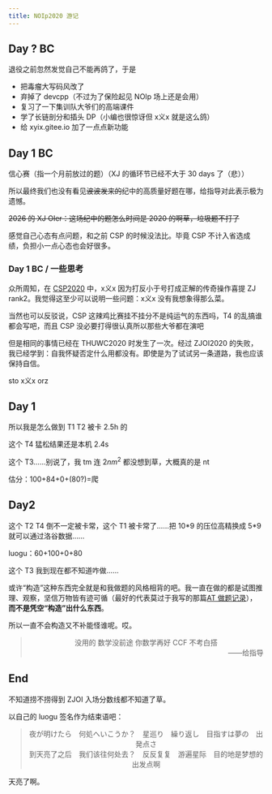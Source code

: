 ```yaml
---
title: NOIp2020 游记
---
```


## Day ? BC

退役之前忽然发觉自己不能再鸽了，于是

- 把毒瘤大写码风改了
- 弃掉了 devcpp（不过为了保险起见 NOIp 场上还是会用）
- 复习了一下集训队大爷们的高端课件
- 学了长链剖分和插头 DP（小编也很惊讶但 x义x 就是这么鸽）
- 给 xyix.gitee.io 加了一点点新功能

## Day 1 BC

信心赛（指一个月前放过的题）（XJ 的循环节已经不大于 30 days 了（悲））

所以最终我们也没有看见~~波波发来的~~纪中的高质量好题在哪，给指导对此表示极为遗憾。

~~2026 的 XJ OIer：这场纪中的题怎么时间是 2020 的啊草，垃圾题不打了~~

感觉自己心态有点问题，和之前 CSP 的时候没法比。毕竟 CSP 不计入省选成绩，负担小一点心态也会好很多。

### Day 1 BC / 一些思考

众所周知，在 [CSP2020](https://xyix.gitee.io/posts/?page=1&postid=52) 中，x义x 因为打反小于号打成正解的传奇操作喜提 ZJ rank2。我觉得这至少可以说明一些问题：x义x 没有我想象得那么菜。

当然也可以反驳说，CSP 这辣鸡比赛挂不挂分不是纯运气的东西吗，T4 的乱搞谁都会写吧，而且 CSP 没必要打得很认真所以那些大爷都在演吧

但是相同的事情已经在 THUWC2020 时发生了一次。经过 ZJOI2020 的失败，我已经学到：自我怀疑否定什么用都没有。即使是为了试试另一条道路，我也应该保持自信。

sto x义x orz

## Day 1

所以我是怎么做到 T1 T2 被卡 2.5h 的

这个 T4 猛松结果还是本机 2.4s

这个 T3……别说了，我 tm 连 $2nm^2$ 都没想到草，大概真的是 nt

估分：100+84+0+(80?)=爬

## Day2

这个 T2 T4 倒不一定被卡常，这个 T1 被卡常了……把 10\*9 的压位高精换成 5\*9 就可以通过洛谷数据……

luogu：60+100+0+80

这个 T3 我到现在都不知道咋做……

或许“构造”这种东西完全就是和我做题的风格相背的吧。我一直在做的都是试图推理、观察，坚信万物皆有迹可循（最好的代表莫过于我写的那篇[AT 做题记录](https://xyix.gitee.io/posts/?page=1&postid=51)），**而不是凭空“构造”出什么东西**。

所以一直不会构造又不补能怪谁呢。哎。

> <div style='text-align: center'>没用的 数学没前途 你数学再好 CCF 不考白搭</div>
>
> <div style='text-align: right'>——给指导</div>

## End

不知道捞不捞得到 ZJOI 入场分数线都不知道了草。

以自己的 luogu 签名作为结束语吧：

> <div style='text-align: center'>夜が明けたら　何処へいこうか？　星巡り　繰り返し　目指すは夢の　出発点さ</br>到天亮了之后　我们该往何处去？　反反复复　游遍星际　目的地是梦想的出发点啊</div>

天亮了啊。